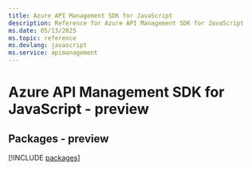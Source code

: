 ```yaml
---
title: Azure API Management SDK for JavaScript
description: Reference for Azure API Management SDK for JavaScript
ms.date: 05/13/2025
ms.topic: reference
ms.devlang: javascript
ms.service: apimanagement
---
```

# Azure API Management SDK for JavaScript - preview
## Packages - preview
[!INCLUDE [packages](api-management-index.md)]